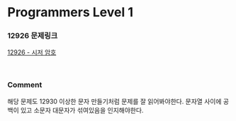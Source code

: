 # Programmers Level 1

### 12926 문제링크

[12926 - 시저 암호](https://school.programmers.co.kr/learn/courses/30/lessons/12926)

<br>

### Comment
해당 문제도 12930 이상한 문자 만들기처럼 문제를 잘 읽어봐야한다. 문자열 사이에 공백이 있고 소문자 대문자가 섞여있음을 인지해야한다. <br>